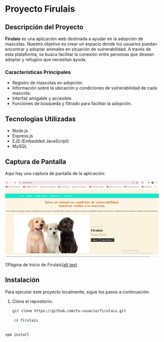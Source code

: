 # Proyecto Firulais

## Descripción del Proyecto

**Firulais** es una aplicación web destinada a ayudar en la adopción de mascotas. Nuestro objetivo es crear un espacio donde los usuarios puedan encontrar y adoptar animales en situación de vulnerabilidad. A través de esta plataforma, se busca facilitar la conexión entre personas que desean adoptar y refugios que necesitan ayuda.

### Características Principales

- Registro de mascotas en adopción.
- Información sobre la ubicación y condiciones de vulnerabilidad de cada mascota.
- Interfaz amigable y accesible.
- Funciones de búsqueda y filtrado para facilitar la adopción.

## Tecnologías Utilizadas

- Node.js
- Express.js
- EJS (Embedded JavaScript)
- MySQL


## Captura de Pantalla

Aquí hay una captura de pantalla de la aplicación:

![alt text](image.png)

![Página de Inicio de Firulais][alt text](image.png)

## Instalación

Para ejecutar este proyecto localmente, sigue los pasos a continuación:

1. Clona el repositorio:
   ```bash
   git clone https://github.com/tu-usuario/firulais.git
    ```
```bash
    cd firulais
```
```bash

npm install
```
